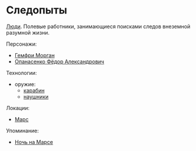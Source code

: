 Следопыты
=========

[Люди](chelovek.md).
Полевые работники, занимающиеся поисками следов внеземной разумной жизни.

Персонажи:
- [Гемфри Морган](gemfri_morgan.md)
- [Опанасенко Фёдор Александрович](opanasenko_fedor_aleksandrovich.md)

Технологии:
- оружие:
  - [карабин](../technology/karabin.md)
  - [наушники](technology/naushniki.md)

Локации:
- [Марс](../places/mars.md)

Упоминание:
- [Ночь на Марсе](../literature/noch_na_marse.md)